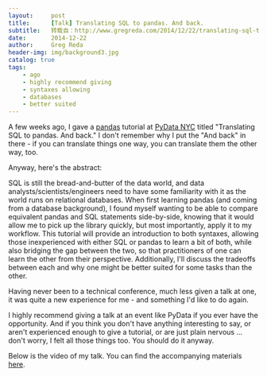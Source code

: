 ```yaml
---
layout:     post
title:      [Talk] Translating SQL to pandas. And back.
subtitle:   转载自：http://www.gregreda.com/2014/12/22/translating-sql-to-pandas/
date:       2014-12-22
author:     Greg Reda
header-img: img/background3.jpg
catalog: true
tags:
    - ago
    - highly recommend giving
    - syntaxes allowing
    - databases
    - better suited
---
```


A few weeks ago, I gave a [pandas](http://pandas.pydata.org/) tutorial at [PyData NYC](http://pydata.org/nyc2014) titled "Translating SQL to pandas. And back." I don't remember why I put the "And back" in there - if you can translate things one way, you can translate them the other way, too.

Anyway, here's the abstract:

> 
SQL is still the bread-and-butter of the data world, and data analysts/scientists/engineers need to have some familiarity with it as the world runs on relational databases.
When first learning pandas (and coming from a database background), I found myself wanting to be able to compare equivalent pandas and SQL statements side-by-side, knowing that it would allow me to pick up the library quickly, but most importantly, apply it to my workflow.
This tutorial will provide an introduction to both syntaxes, allowing those inexperienced with either SQL or pandas to learn a bit of both, while also bridging the gap between the two, so that practitioners of one can learn the other from their perspective. Additionally, I'll discuss the tradeoffs between each and why one might be better suited for some tasks than the other.


Having never been to a technical conference, much less given a talk at one, it was quite a new experience for me - and something I'd like to do again.

I highly recommend giving a talk at an event like PyData if you ever have the opportunity. And if you think you don't have anything interesting to say, or aren't experienced enough to give a tutorial, or are just plain nervous ... don't worry, I felt all those things too. You should do it anyway.

Below is the video of my talk. You can find the accompanying materials [here](https://github.com/gjreda/pydata2014nyc).




